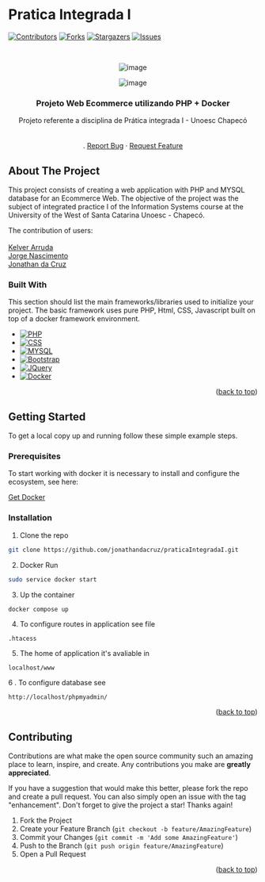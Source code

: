 # Pratica Integrada I

 
<a name="readme-top"></a>
 

[![Contributors][contributors-shield]][contributors-url]
[![Forks][forks-shield]][forks-url]
[![Stargazers][stars-shield]][stars-url]
[![Issues][issues-shield]][issues-url]



<!-- PROJECT LOGO -->
<br />
<div align="center">

   ![image](https://user-images.githubusercontent.com/26522664/205522987-1fefb045-8712-4da9-a1b6-773554aea582.png)
   
   ![image](https://user-images.githubusercontent.com/26522664/205523463-820aabb8-edf2-41e2-a57b-fefeb0999dfc.png)

 
  <h3 align="center">Projeto Web Ecommerce utilizando PHP +  Docker</h3>

  <p align="center">
    Projeto referente a disciplina de  Prática integrada I - Unoesc Chapecó 
    <br />
    <br />
    <br />
    .
    <a href="https://github.com/jonathandacruz/praticaIntegradaI/issues">Report Bug</a>
    ·
    <a href="https://github.com/jonathandacruz/praticaIntegradaI/issues">Request Feature</a>
  </p>
</div>



 

<!-- ABOUT THE PROJECT -->
## About The Project

 
This project consists of creating a web application with PHP and MYSQL database for an Ecommerce Web. The objective of the project was the subject of integrated practice I of the Information Systems course at the University of the West of Santa Catarina Unoesc - Chapecó. 



The contribution of users:  <br /><br />
[Kelver Arruda](https://github.com/kelverarruda)
</br>
[Jorge Nascimento](https://github.com/jorgensc)
</br>
[Jonathan da Cruz](https://github.com/jonathandacruz)



### Built With

This section should list the main frameworks/libraries used to initialize your project. The basic framework uses pure PHP, Html, CSS, Javascript built on top of a docker framework environment.

* [![PHP][PHP-IMG]][PHP-IMG]
* [![CSS][CSS-IMG]][CSS-IMG]
* [![MYSQL][MYSQL-IMG]][MYSQL-IMG]
* [![Bootstrap][Bootstrap.com]][Bootstrap-url]
* [![JQuery][JQuery.com]][JQuery-url]
* [![Docker][Docker.com]][Docker.com]

[PHP-IMG]: https://img.shields.io/badge/php-%23777BB4.svg?style=for-the-badge&logo=php&logoColor=white
[CSS-IMG]:https://img.shields.io/badge/css3-%231572B6.svg?style=for-the-badge&logo=css3&logoColor=white
[MYSQL-IMG]:https://img.shields.io/badge/mysql-%2300f.svg?style=for-the-badge&logo=mysql&logoColor=white



<p align="right">(<a href="#readme-top">back to top</a>)</p>



<!-- GETTING STARTED -->
## Getting Started

To get a local copy up and running follow these simple example steps.

### Prerequisites


To start working with docker it is necessary to install and configure the ecosystem, see here:

[Get Docker](https://docs.docker.com/get-docker/)
 

### Installation

 
1. Clone the repo

```sh
git clone https://github.com/jonathandacruz/praticaIntegradaI.git
```
2. Docker Run

```sh
sudo service docker start
```
3. Up the container 
```docker
docker compose up
```
4. To configure routes in application see file  </br>

```sh
.htacess
```

5. The home of application it's avaliable in 
```
localhost/www
```

6 . To configure database see 
```
http://localhost/phpmyadmin/
```
<p align="right">(<a href="#readme-top">back to top</a>)</p>




<!-- CONTRIBUTING -->
## Contributing

Contributions are what make the open source community such an amazing place to learn, inspire, and create. Any contributions you make are **greatly appreciated**.

If you have a suggestion that would make this better, please fork the repo and create a pull request. You can also simply open an issue with the tag "enhancement".
Don't forget to give the project a star! Thanks again!

1. Fork the Project
2. Create your Feature Branch (`git checkout -b feature/AmazingFeature`)
3. Commit your Changes (`git commit -m 'Add some AmazingFeature'`)
4. Push to the Branch (`git push origin feature/AmazingFeature`)
5. Open a Pull Request

<p align="right">(<a href="#readme-top">back to top</a>)</p>


<!-- MARKDOWN LINKS & IMAGES -->
<!-- https://www.markdownguide.org/basic-syntax/#reference-style-links -->
[contributors-shield]: https://img.shields.io/github/contributors/othneildrew/Best-README-Template.svg?style=for-the-badge
[contributors-url]: https://github.com/jonathandacruz/praticaIntegradaI/graphs/contributors
[forks-shield]: https://img.shields.io/github/forks/othneildrew/Best-README-Template.svg?style=for-the-badge
[forks-url]: https://github.com/jonathandacruz/praticaIntegradaI/network/members
[stars-shield]: https://img.shields.io/github/stars/othneildrew/Best-README-Template.svg?style=for-the-badge
[stars-url]: https://github.com/jonathandacruz/praticaIntegradaI/stargazers
[issues-shield]: https://img.shields.io/github/issues/othneildrew/Best-README-Template.svg?style=for-the-badge
[issues-url]: https://github.com/jonathandacruz/praticaIntegradaI/issues
[license-shield]: https://img.shields.io/github/license/othneildrew/Best-README-Template.svg?style=for-the-badge
[license-url]: https://github.com/othneildrew/Best-README-Template/blob/master/LICENSE.txt
[linkedin-shield]: https://img.shields.io/badge/-LinkedIn-black.svg?style=for-the-badge&logo=linkedin&colorB=555
[linkedin-url]: https://www.linkedin.com/in/jonathan-dacruz/
[Next.js]: https://img.shields.io/badge/next.js-000000?style=for-the-badge&logo=nextdotjs&logoColor=white
[Next-url]: https://nextjs.org/
[React.js]: https://img.shields.io/badge/React-20232A?style=for-the-badge&logo=react&logoColor=61DAFB
[React-url]: https://reactjs.org/
[Vue.js]: https://img.shields.io/badge/Vue.js-35495E?style=for-the-badge&logo=vuedotjs&logoColor=4FC08D
[Vue-url]: https://vuejs.org/
[Angular.io]: https://img.shields.io/badge/Angular-DD0031?style=for-the-badge&logo=angular&logoColor=white
[Angular-url]: https://angular.io/
[Svelte.dev]: https://img.shields.io/badge/Svelte-4A4A55?style=for-the-badge&logo=svelte&logoColor=FF3E00
[Svelte-url]: https://svelte.dev/
[Laravel.com]: https://img.shields.io/badge/Laravel-FF2D20?style=for-the-badge&logo=laravel&logoColor=white
[Laravel-url]: https://laravel.com
[Bootstrap.com]: https://img.shields.io/badge/Bootstrap-563D7C?style=for-the-badge&logo=bootstrap&logoColor=white
[Bootstrap-url]: https://getbootstrap.com
[JQuery.com]: https://img.shields.io/badge/jQuery-0769AD?style=for-the-badge&logo=jquery&logoColor=white
[JQuery-url]: https://jquery.com 
[Docker.com]: https://img.shields.io/badge/docker-%230db7ed.svg?style=for-the-badge&logo=docker&logoColor=white
[PHP-IMG]: https://img.shields.io/badge/php-%23777BB4.svg?style=for-the-badge&logo=php&logoColor=white
[CSS-IMG]:https://img.shields.io/badge/css3-%231572B6.svg?style=for-the-badge&logo=css3&logoColor=white
[MYSQL-IMG]:https://img.shields.io/badge/mysql-%2300f.svg?style=for-the-badge&logo=mysql&logoColor=white

 
